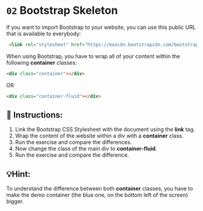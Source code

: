 # `02` Bootstrap Skeleton

If you want to import Bootstrap to your website, you can use this public URL that is available to everybody:

```html
 <link rel="stylesheet" href="https://maxcdn.bootstrapcdn.com/bootstrap/4.0.0-beta.2/css/bootstrap.min.css">

```


When using Bootstrap, you have to wrap all of your content within the following **container** classes:

```html
<div class="container"></div>
```
OR
```html
<div class="container-fluid"></div>
```


## 📝 Instructions:


1. Link the Bootstrap CSS Stylesheet with the document using the **link** tag.
2. Wrap the content of the website within a div with a **container** class.
3. Run the exercise and compare the differences.
4. Now change the class of the main div to **container-fluid**.
5. Run the exercise and compare the difference.


## 💡Hint:

To understand the difference between both **container** classes, you have to make the demo container (the blue one, on the bottom left of the screen) bigger.

